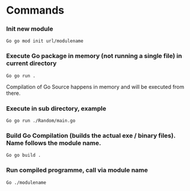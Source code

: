 # Commands

### Init new module

`Go go mod init url/modulename `

### Execute Go package in memory (not running a single file) in current directory

`Go go run . `

Compilation of Go Source happens in memory and will be executed from there.

### Execute in sub directory, example

`Go go run ./Random/main.go `

### Build Go Compilation (builds the actual exe / binary files). Name follows the module name.

`Go go build . `

### Run compiled programme, call via module name

`Go ./modulename`
